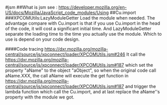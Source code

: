 #jsm
##What is jsm
see : https://developer.mozilla.org/en-US/docs/Mozilla/JavaScript_code_modules/Using
##Cu.import
###XPCOMUtils:LazyModuleGetter
Load the module when needed. The advantage compare with Cu.import is that if you use Cu.import in the head of the code, it will cost a significant initial time. And LazyModuleGetter separate the loading time to the time you actually use the module. Which to use is depend on your code design.

####Code tracing
https://dxr.mozilla.org/mozilla-central/source/js/xpconnect/loader/XPCOMUtils.jsm#246
It call the 
https://dxr.mozilla.org/mozilla-central/source/js/xpconnect/loader/XPCOMUtils.jsm#187
which set the property "aName" to the object "aObject", so when the original code call aName.XXX, the call aName will execute the get function in https://dxr.mozilla.org/mozilla-central/source/js/xpconnect/loader/XPCOMUtils.jsm#187 and trigger the lambda function which call the Cu.import, and at last replace the aName''s property with the module we got.
